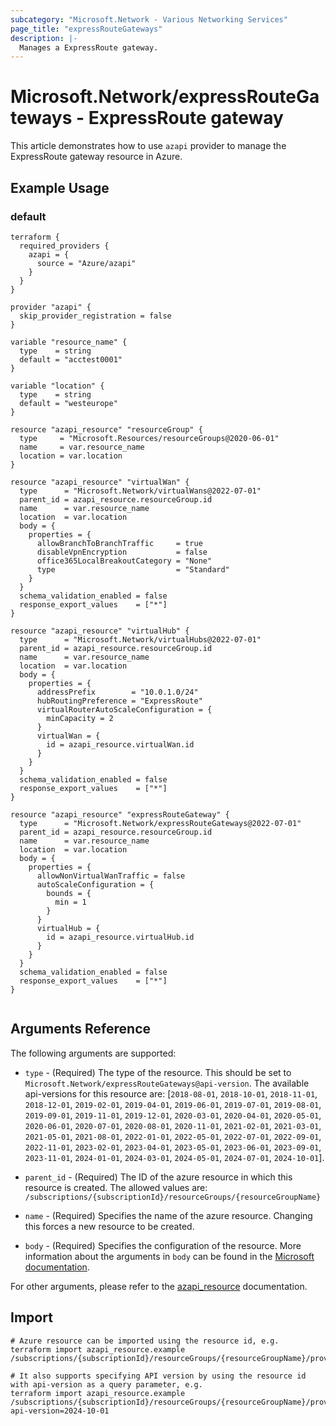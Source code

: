 ```yaml
---
subcategory: "Microsoft.Network - Various Networking Services"
page_title: "expressRouteGateways"
description: |-
  Manages a ExpressRoute gateway.
---
```


# Microsoft.Network/expressRouteGateways - ExpressRoute gateway

This article demonstrates how to use `azapi` provider to manage the ExpressRoute gateway resource in Azure.



## Example Usage

### default

```hcl
terraform {
  required_providers {
    azapi = {
      source = "Azure/azapi"
    }
  }
}

provider "azapi" {
  skip_provider_registration = false
}

variable "resource_name" {
  type    = string
  default = "acctest0001"
}

variable "location" {
  type    = string
  default = "westeurope"
}

resource "azapi_resource" "resourceGroup" {
  type     = "Microsoft.Resources/resourceGroups@2020-06-01"
  name     = var.resource_name
  location = var.location
}

resource "azapi_resource" "virtualWan" {
  type      = "Microsoft.Network/virtualWans@2022-07-01"
  parent_id = azapi_resource.resourceGroup.id
  name      = var.resource_name
  location  = var.location
  body = {
    properties = {
      allowBranchToBranchTraffic     = true
      disableVpnEncryption           = false
      office365LocalBreakoutCategory = "None"
      type                           = "Standard"
    }
  }
  schema_validation_enabled = false
  response_export_values    = ["*"]
}

resource "azapi_resource" "virtualHub" {
  type      = "Microsoft.Network/virtualHubs@2022-07-01"
  parent_id = azapi_resource.resourceGroup.id
  name      = var.resource_name
  location  = var.location
  body = {
    properties = {
      addressPrefix        = "10.0.1.0/24"
      hubRoutingPreference = "ExpressRoute"
      virtualRouterAutoScaleConfiguration = {
        minCapacity = 2
      }
      virtualWan = {
        id = azapi_resource.virtualWan.id
      }
    }
  }
  schema_validation_enabled = false
  response_export_values    = ["*"]
}

resource "azapi_resource" "expressRouteGateway" {
  type      = "Microsoft.Network/expressRouteGateways@2022-07-01"
  parent_id = azapi_resource.resourceGroup.id
  name      = var.resource_name
  location  = var.location
  body = {
    properties = {
      allowNonVirtualWanTraffic = false
      autoScaleConfiguration = {
        bounds = {
          min = 1
        }
      }
      virtualHub = {
        id = azapi_resource.virtualHub.id
      }
    }
  }
  schema_validation_enabled = false
  response_export_values    = ["*"]
}


```



## Arguments Reference

The following arguments are supported:

* `type` - (Required) The type of the resource. This should be set to `Microsoft.Network/expressRouteGateways@api-version`. The available api-versions for this resource are: [`2018-08-01`, `2018-10-01`, `2018-11-01`, `2018-12-01`, `2019-02-01`, `2019-04-01`, `2019-06-01`, `2019-07-01`, `2019-08-01`, `2019-09-01`, `2019-11-01`, `2019-12-01`, `2020-03-01`, `2020-04-01`, `2020-05-01`, `2020-06-01`, `2020-07-01`, `2020-08-01`, `2020-11-01`, `2021-02-01`, `2021-03-01`, `2021-05-01`, `2021-08-01`, `2022-01-01`, `2022-05-01`, `2022-07-01`, `2022-09-01`, `2022-11-01`, `2023-02-01`, `2023-04-01`, `2023-05-01`, `2023-06-01`, `2023-09-01`, `2023-11-01`, `2024-01-01`, `2024-03-01`, `2024-05-01`, `2024-07-01`, `2024-10-01`].

* `parent_id` - (Required) The ID of the azure resource in which this resource is created. The allowed values are:  
  `/subscriptions/{subscriptionId}/resourceGroups/{resourceGroupName}`

* `name` - (Required) Specifies the name of the azure resource. Changing this forces a new resource to be created.

* `body` - (Required) Specifies the configuration of the resource. More information about the arguments in `body` can be found in the [Microsoft documentation](https://learn.microsoft.com/en-us/azure/templates/Microsoft.Network/expressRouteGateways?pivots=deployment-language-terraform).

For other arguments, please refer to the [azapi_resource](https://registry.terraform.io/providers/Azure/azapi/latest/docs/resources/resource) documentation.

## Import

 ```shell
 # Azure resource can be imported using the resource id, e.g.
 terraform import azapi_resource.example /subscriptions/{subscriptionId}/resourceGroups/{resourceGroupName}/providers/Microsoft.Network/expressRouteGateways/{resourceName}
 
 # It also supports specifying API version by using the resource id with api-version as a query parameter, e.g.
 terraform import azapi_resource.example /subscriptions/{subscriptionId}/resourceGroups/{resourceGroupName}/providers/Microsoft.Network/expressRouteGateways/{resourceName}?api-version=2024-10-01
 ```
